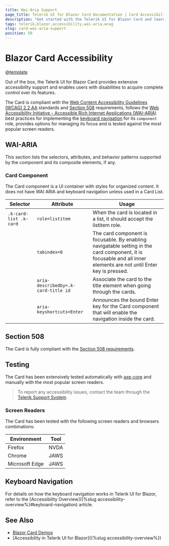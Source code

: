 ```yaml
---
title: Wai-Aria Support
page_title: Telerik UI for Blazor Card Documentation | Card Accessibility
description: "Get started with the Telerik UI for Blazor Card and learn about its accessibility support for WAI-ARIA, Section 508, and WCAG 2.2."
tags: telerik,blazor,accessibility,wai-aria,wcag
slug: card-wai-aria-support 
position: 50 
---
```


# Blazor Card Accessibility

@[template](/_contentTemplates/common/parameters-table-styles.md#table-layout)



Out of the box, the Telerik UI for Blazor Card provides extensive accessibility support and enables users with disabilities to acquire complete control over its features.


The Card is compliant with the [Web Content Accessibility Guidelines (WCAG) 2.2 AA](https://www.w3.org/TR/WCAG22/) standards and [Section 508](https://www.section508.gov/) requirements, follows the [Web Accessibility Initiative - Accessible Rich Internet Applications (WAI-ARIA)](https://www.w3.org/WAI/ARIA/apg/) best practices for implementing the [keyboard navigation](#keyboard-navigation) for its `component` role, provides options for managing its focus and is tested against the most popular screen readers.

## WAI-ARIA


This section lists the selectors, attributes, and behavior patterns supported by the component and its composite elements, if any.

### Card Component


The Card component is a UI container with styles for organized content. It does not have WAI ARIA and keyboard navigation unless used in a Card List.

| Selector | Attribute | Usage |
| -------- | --------- | ----- |
| `.k-card-list .k-card` | `role=listitem` | When the card is located in a list, it should accept the listitem role. |
|  | `tabindex=0` | The card component is focusable. By enabling navigatable setting in the card component, it is focusable and all inner elements are not until Enter key is pressed. |
|  | `aria-describedby=.k-card-title id` | Associate the card to the title element when going through the cards. |
|  | `aria-keyshortcuts=Enter` | Announces the bound Enter key for the Card component that will enable the navigation inside the card. |

## Section 508


The Card is fully compliant with the [Section 508 requirements](http://www.section508.gov/).

## Testing


The Card has been extensively tested automatically with [axe-core](https://github.com/dequelabs/axe-core) and manually with the most popular screen readers.

> To report any accessibility issues, contact the team through the [Telerik Support System](https://www.telerik.com/account/support-center).

### Screen Readers


The Card has been tested with the following screen readers and browsers combinations:

| Environment | Tool |
| ----------- | ---- |
| Firefox | NVDA |
| Chrome | JAWS |
| Microsoft Edge | JAWS |



## Keyboard Navigation

For details on how the keyboard navigation works in Telerik UI for Blazor, refer to the [Accessibility Overview]({%slug accessibility-overview%}#keyboard-navigation) article.

## See Also

* [Blazor Card Demos](https://demos.telerik.com/blazor-ui/card/overview)
* [Accessibility in Telerik UI for Blazor]({%slug accessibility-overview%})